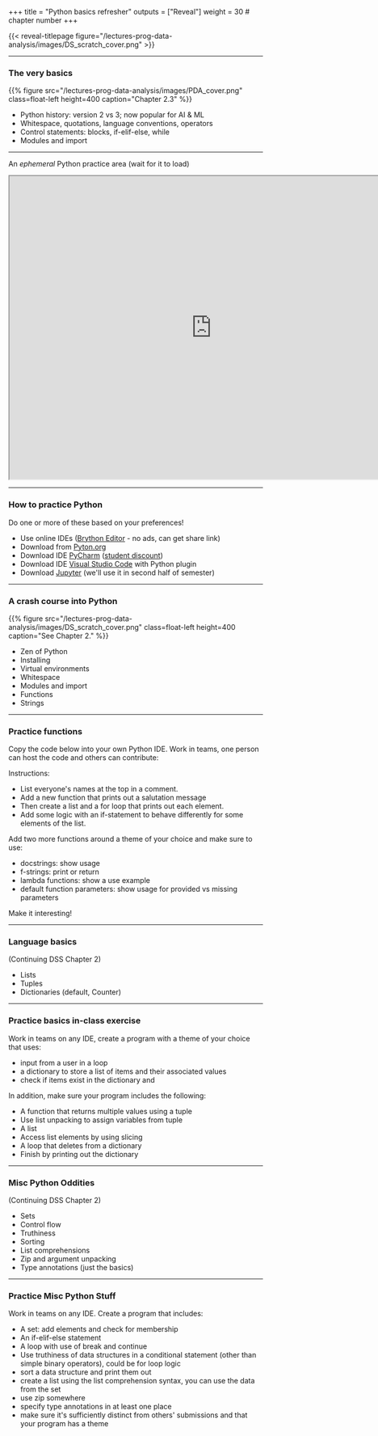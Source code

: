 +++
title = "Python basics refresher"
outputs = ["Reveal"]
weight = 30 # chapter number
+++

{{< reveal-titlepage figure="/lectures-prog-data-analysis/images/DS_scratch_cover.png" >}}
  
---

### The very basics

{{% figure src="/lectures-prog-data-analysis/images/PDA_cover.png" class=float-left height=400
    caption="Chapter 2.3" %}}

- Python history: version 2 vs 3; now popular for AI & ML
- Whitespace, quotations, language conventions, operators
- Control statements: blocks, if-elif-else, while
- Modules and import

---

An *ephemeral* Python practice area (wait for it to load)

<iframe src="https://jupyterlite.github.io/demo/repl/index.html?kernel=python&amp;toolbar=1&amp" width="800px" height="600px"></iframe>

---

### How to practice Python

Do one or more of these based on your preferences!
- Use online IDEs ([Brython Editor](https://brython.info/tests/editor.html?lang=en) - no ads, can get share link)
- Download from [Pyton.org](https://www.python.org/downloads/)
- Download IDE [PyCharm](https://www.jetbrains.com/pycharm/) ([student discount](https://www.jetbrains.com/community/education/#students/))
- Download IDE [Visual Studio Code](https://code.visualstudio.com/) with Python plugin
- Download [Jupyter](https://jupyter.org/) (we'll use it in second half of semester)

---

### A crash course into Python

{{% figure src="/lectures-prog-data-analysis/images/DS_scratch_cover.png" class=float-left height=400
    caption="See Chapter 2." %}}

- Zen of Python
- Installing 
- Virtual environments
- Whitespace
- Modules and import
- Functions
- Strings

---

### Practice functions

Copy the code below into your own Python IDE. Work in teams,
one person can host the code and others can contribute:

Instructions:
- List everyone's names at the top in a comment.
- Add a new function that prints out a salutation message
- Then create a list and a for loop that prints out each element.
- Add some logic with an if-statement to behave differently for some elements of the list.

Add two more functions around a theme of your choice and make sure to use:
- docstrings: show usage
- f-strings: print or return
- lambda functions: show a use example
- default function parameters: show usage for provided vs missing parameters

Make it interesting!

<!--iframe height="500px" width="100%" src="https://replit.com/@cengique/Python-functions-sp24?lite=true#main.py" scrolling="no" frameborder="no" allowtransparency="true" allowfullscreen="true" sandbox="allow-forms allow-pointer-lock allow-popups allow-same-origin allow-scripts allow-modals"></iframe-->

---

### Language basics

(Continuing DSS Chapter 2)

- Lists
- Tuples
- Dictionaries (default, Counter)

---

### Practice basics in-class exercise

Work in teams on any IDE, create a program with a theme of your choice that uses:
- input from a user in a loop
- a dictionary to store a list of items and their associated values
-  check if items exist in the dictionary and

In addition, make sure your program includes the following:
- A function that returns multiple values using a tuple
- Use list unpacking to assign variables from tuple
- A list
- Access list elements by using slicing
- A loop that deletes from a dictionary
- Finish by printing out the dictionary

<!--iframe height="500px" width="100%" src="https://replit.com/@cengique/Python-dict-sp24?lite=true#main.py" scrolling="no" frameborder="no" allowtransparency="true" allowfullscreen="true" sandbox="allow-forms allow-pointer-lock allow-popups allow-same-origin allow-scripts allow-modals"></iframe-->

---

### Misc Python Oddities

(Continuing DSS Chapter 2)

- Sets
- Control flow
- Truthiness
- Sorting
- List comprehensions
- Zip and argument unpacking
- Type annotations (just the basics)

---

### Practice Misc Python Stuff

Work in teams on any IDE. Create a program that includes:
- A set: add elements and check for membership
- An if-elif-else statement
- A loop with use of break and continue
- Use truthiness of data structures in a conditional statement (other than simple binary operators), could be for loop logic
- sort a data structure and print them out
- create a list using the list comprehension syntax, you can use the data from the set
- use zip somewhere
- specify type annotations in at least one place
- make sure it's sufficiently distinct from others' submissions and that your program has a theme

<!--iframe height="500px" width="100%" src="https://replit.com/@cengique/Python-misc-features-sp23?lite=true#main.py" scrolling="no" frameborder="no" allowtransparency="true" allowfullscreen="true" sandbox="allow-forms allow-pointer-lock allow-popups allow-same-origin allow-scripts allow-modals"></iframe-->
